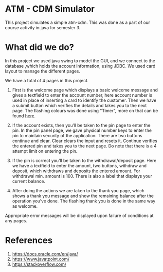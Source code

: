 # ATM - CDM Simulator

This project simulates a simple atm-cdm. This was done as a part of our course activity in java for semester 3. 

# What did we do?

In this project we used java swing to model the GUI, and we connect to the database ,which holds the account information, using JDBC. We used card layout to manage the different pages.

We have a total of 4 pages in this project.

1. First is the welcome page which displays a basic welcome message and gives a textfield to enter the account number, here account number is used in place of inserting a card to identify the customer. Then we have a submit button which verifies the details and takes you to the next page. The flashing colours was done using "Timer", more on that can be found [here](https://docs.oracle.com/javase/tutorial/uiswing/misc/timer.html).

2. If the account exists, then you'll be taken to the pin page to enter the pin. In the pin panel page, we gave physical number keys to enter the pin to maintain security of the application. There are two buttons continue and clear. Clear clears the input and resets it. Continue verifies the entered pin and takes you to the next page. Do note that there is a 4 attempt limit on entering the pin.

3. If the pin is correct you'll be taken to the withdrawal/deposit page. Here we have a textfield to enter the amount, two buttons, withdraw and deposit, which withdraws and deposits the entered amount. For withdrawal min. amount is 100. There is also a label that displays your current balance.

4. After doing the actions we are taken to the thank you page, which shows a thank you message and show the remaining balance after the operation you've done. The flashing thank you is done in the same way as welcome.

Appropriate error messages will be displayed upon failure of conditions at any pages.

# References

1. https://docs.oracle.com/en/java/
2. https://www.javatpoint.com/
3. https://stackoverflow.com/ 
